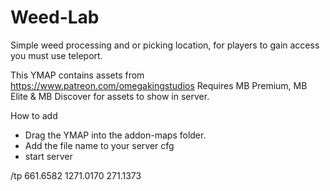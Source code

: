 # Weed-Lab
Simple weed processing and or picking location, for players to gain access you must use teleport.

This YMAP contains assets from https://www.patreon.com/omegakingstudios
Requires MB Premium, MB Elite &amp; MB Discover for assets to show in server. 

How to add
- Drag the YMAP into the addon-maps folder.
- Add the file name to your server cfg
- start server

/tp 661.6582 1271.0170 271.1373
